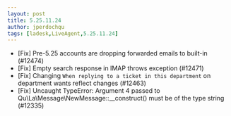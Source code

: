 ```yaml
---
layout: post
title: 5.25.11.24
author: jperdochqu
tags: [ladesk,LiveAgent,5.25.11.24]
---
```


- [Fix] Pre-5.25 accounts are dropping forwarded emails to built-in (#12474)
- [Fix] Empty search response in IMAP throws exception (#12471)
- [Fix] Changing `When replying to a ticket in this department` on department wants reflect changes (#12463)
- [Fix] Uncaught TypeError: Argument 4 passed to Qu\La\Message\NewMessage::__construct() must be of the type string (#12335)
